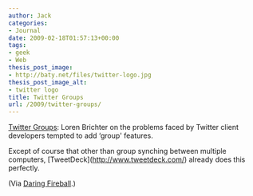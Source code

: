 ```yaml
---
author: Jack
categories:
- Journal
date: 2009-02-18T01:57:13+00:00
tags:
- geek
- Web
thesis_post_image:
- http://baty.net/files/twitter-logo.jpg
thesis_post_image_alt:
- twitter logo
title: Twitter Groups
url: /2009/twitter-groups/
---
```


[Twitter Groups][1]: Loren Brichter on the problems faced by Twitter client developers tempted to add &#8216;group' features.

Except of course that other than group synching between multiple computers, \[TweetDeck\](http://www.tweetdeck.com/) already does this perfectly.

(Via [Daring Fireball][2].)

 [1]: http://blog.atebits.com/2009/02/twitter-groups/
 [2]: http://daringfireball.net/